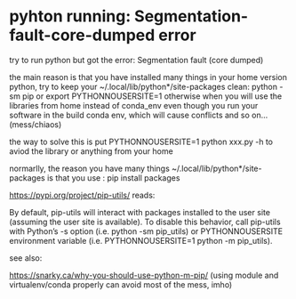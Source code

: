 # pyhton running: Segmentation-fault-core-dumped error
try to run python but got the error: Segmentation fault (core dumped)

the main reason is that you have installed many things in your home version python, try to keep your ~/.local/lib/python*/site-packages clean: python -sm pip or export PYTHONNOUSERSITE=1
otherwise when you will use the libraries from home instead of conda_env even though you run your software in the build conda env, which will cause conflicts and so on...(mess/chiaos)

the way to solve this is put PYTHONNOUSERSITE=1 python xxx.py -h to aviod the library or anything from your home

normarlly, the reason you have many things  ~/.local/lib/python*/site-packages is that you use : pip install packages

https://pypi.org/project/pip-utils/ reads:

By default, pip-utils will interact with packages installed to the user site (assuming the user site is available). To disable this behavior, call pip-utils with Python’s -s option (i.e. python -sm pip_utils) or PYTHONNOUSERSITE environment variable (i.e. PYTHONNOUSERSITE=1 python -m pip_utils).


see also:

https://snarky.ca/why-you-should-use-python-m-pip/ (using module and virtualenv/conda properly can avoid most of the mess, imho)


